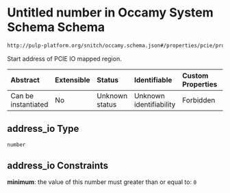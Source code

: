 # Untitled number in Occamy System Schema Schema

```txt
http://pulp-platform.org/snitch/occamy.schema.json#/properties/pcie/properties/address_io
```

Start address of PCIE IO mapped region.

| Abstract            | Extensible | Status         | Identifiable            | Custom Properties | Additional Properties | Access Restrictions | Defined In                                                       |
| :------------------ | :--------- | :------------- | :---------------------- | :---------------- | :-------------------- | :------------------ | :--------------------------------------------------------------- |
| Can be instantiated | No         | Unknown status | Unknown identifiability | Forbidden         | Allowed               | none                | [occamy.schema.json*](occamy.schema.json "open original schema") |

## address_io Type

`number`

## address_io Constraints

**minimum**: the value of this number must greater than or equal to: `0`
